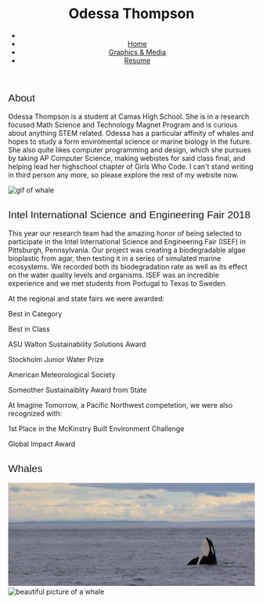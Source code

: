 	
<head>
	<title> Odessa Emmanuelle Thompson </title>
	<link href="https://fonts.googleapis.com/css?family=Montserrat:200,400" rel="stylesheet">	
	<link rel="stylesheet" type="text/css" href="main.css">
<head>
	
<header>
	<h1>Odessa Thompson</h1>
	<div class="navigation">	
		<nav>
			<ul class="navv">
				<li><a href="news.asp"></a></li>
				<li id="plswork"><a href="https://odessathompson.github.io/odessa/"> Home </a></li>
  				<li id="plswork"><a href="https://odessathompson.github.io/odessa_graphics-and-media/">Graphics & Media</a></li>
  				<li id="plswork"><a href="https://odessathompson.github.io/odessa_resume/">Resume</a></li>
			</ul>
		</nav>
	</div>
	
</header>
<body>
<div class="text.main">
	<h2 class="moveright" style="font-family: 'Montserrat', sans-serif; font-weight: 200;">About</h2>
	<p class="moveright">Odessa Thompson is a student at Camas High School. She is in a research focused Math Science and Technology Magnet Program and is curious about anything STEM related. Odessa has a particular affinity of whales and hopes to study a form enviromental science or marine biology in the future. She also quite likes computer programming and design, which she pursues by taking AP Computer Science, making webistes for said class final, and helping lead her highschool chapter of Girls Who Code. I can't stand writing in third person any more, so please explore the rest of my website now.</p>
	<div class="circular--landscape">
		<img src="https://media.giphy.com/media/jWsQNUItU01l6/giphy.gif" alt="gif of whale">
	</div>
	<h2 style="font-family: 'Montserrat', sans-serif; font-weight: 200;">Intel International Science and Engineering Fair 2018</h2>
	<p>This year our research team had the amazing honor of being selected to participate in the Intel International Science and Engineering Fair (ISEF) in Pittsburgh, Pennsylvania. Our project was creating a biodegradable algae bioplastic from agar, then testing it in a series of simulated marine ecosystems. We recorded both its biodegradation rate as well as its effect on the water quality levels and organisms. ISEF was an incredible experience and we met students from Portugal to Texas to Sweden.<p>
	<p>At the regional and state fairs we were awarded:<p>
		<div>
		<p class="awards">Best in Category</p>
		<p class="awards">Best in Class</p>
		<p class="awards">ASU Walton Sustainability Solutions Award</p>
		<p class="awards">Stockholm Junior Water Prize</p>
		<p class="awards">American Meteorological Society</p>
		<p class="awards">Someother Sustainaiblity Award from State</p>
		</div>
	<p>At Imagine Tomorrow, a Pacific Northwest competetion, we were also recognized with:<p>
		<div>
		<p class="awards">1st Place in the McKinstry Built Environment Challenge</p>
		<p class="awards">Global Impact Award</p>
		</div>
	<h2 style="font-family: 'Montserrat', sans-serif; font-weight: 200;">Whales</h2>
	<img src="orca_whale.jpg">
	<img src="http://www.slate.com/content/dam/slate/articles/video/video/2016/11/whales_swimming_off_new_york_city_tracked_by_scientists_video/whalehellothere.jpg.CROP.promo-xlarge2.jpg" alt="beautiful picture of a whale">





